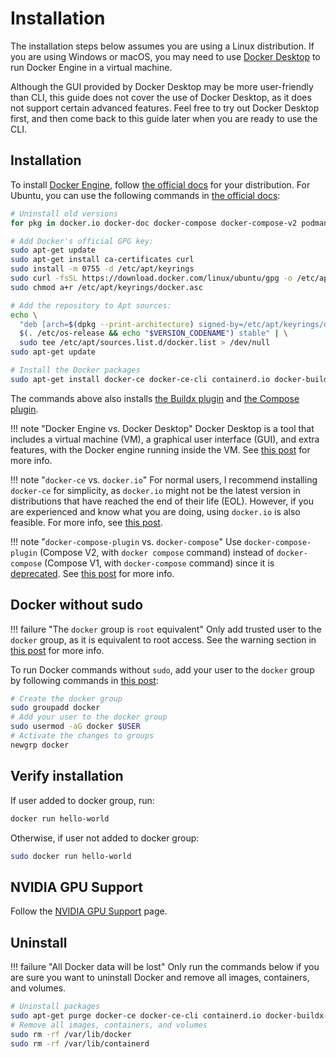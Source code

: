 # Installation

The installation steps below assumes you are using a Linux distribution. If you are using Windows or macOS, you may need to use [Docker Desktop](https://docs.docker.com/desktop/) to run Docker Engine in a virtual machine.

Although the GUI provided by Docker Desktop may be more user-friendly than CLI, this guide does not cover the use of Docker Desktop, as it does not support certain advanced features. Feel free to try out Docker Desktop first, and then come back to this guide later when you are ready to use the CLI.

## Installation

To install [Docker Engine](https://docs.docker.com/engine/), follow [the official docs](https://docs.docker.com/engine/install/) for your distribution. For Ubuntu, you can use the following commands in [the official docs](https://docs.docker.com/engine/install/ubuntu/):

```bash
# Uninstall old versions
for pkg in docker.io docker-doc docker-compose docker-compose-v2 podman-docker containerd runc; do sudo apt-get remove $pkg; done

# Add Docker's official GPG key:
sudo apt-get update
sudo apt-get install ca-certificates curl
sudo install -m 0755 -d /etc/apt/keyrings
sudo curl -fsSL https://download.docker.com/linux/ubuntu/gpg -o /etc/apt/keyrings/docker.asc
sudo chmod a+r /etc/apt/keyrings/docker.asc

# Add the repository to Apt sources:
echo \
  "deb [arch=$(dpkg --print-architecture) signed-by=/etc/apt/keyrings/docker.asc] https://download.docker.com/linux/ubuntu \
  $(. /etc/os-release && echo "$VERSION_CODENAME") stable" | \
  sudo tee /etc/apt/sources.list.d/docker.list > /dev/null
sudo apt-get update

# Install the Docker packages
sudo apt-get install docker-ce docker-ce-cli containerd.io docker-buildx-plugin docker-compose-plugin
```

The commands above also installs [the Buildx plugin](https://docs.docker.com/build/architecture/#buildx) and [the Compose plugin](https://docs.docker.com/compose/install/linux/).

!!! note "Docker Engine vs. Docker Desktop"
    Docker Desktop is a tool that includes a virtual machine (VM), a graphical user interface (GUI), and extra features, with the Docker engine running inside the VM. See [this post](https://forums.docker.com/t/difference-between-docker-desktop-and-docker-engine/124612) for more info.

!!! note "`docker-ce` vs. `docker.io`"
    For normal users, I recommend installing `docker-ce` for simplicity, as `docker.io` might not be the latest version in distributions that have reached the end of their life (EOL). However, if you are experienced and know what you are doing, using `docker.io` is also feasible. For more info, see [this post](https://stackoverflow.com/a/57678382).

!!! note "`docker-compose-plugin` vs. `docker-compose`"
    Use `docker-compose-plugin` (Compose V2, with `docker compose` command) instead of `docker-compose` (Compose V1, with `docker-compose` command) since it is [deprecated](https://docs.docker.com/compose/migrate/#can-i-still-use-compose-v1-if-i-want-to). See [this post](https://stackoverflow.com/a/66516826) for more info.

## Docker without sudo

!!! failure "The `docker` group is `root` equivalent"
    Only add trusted user to the `docker` group, as it is equivalent to root access. See the warning section in [this post](https://docs.docker.com/engine/install/linux-postinstall/#manage-docker-as-a-non-root-user) for more info.

To run Docker commands without `sudo`, add your user to the `docker` group by following commands in [this post](https://docs.docker.com/engine/install/linux-postinstall/#manage-docker-as-a-non-root-user):

```bash
# Create the docker group
sudo groupadd docker
# Add your user to the docker group
sudo usermod -aG docker $USER
# Activate the changes to groups
newgrp docker
```

## Verify installation

If user added to docker group, run:

```sh
docker run hello-world
```

Otherwise, if user not added to docker group:

```sh
sudo docker run hello-world
```

## NVIDIA GPU Support

Follow the [NVIDIA GPU Support](./nvidia-gpu-support.md) page.

## Uninstall

!!! failure "All Docker data will be lost"
    Only run the commands below if you are sure you want to uninstall Docker and remove all images, containers, and volumes.

```sh
# Uninstall packages
sudo apt-get purge docker-ce docker-ce-cli containerd.io docker-buildx-plugin docker-compose-plugin docker-ce-rootless-extras
# Remove all images, containers, and volumes
sudo rm -rf /var/lib/docker
sudo rm -rf /var/lib/containerd
```
